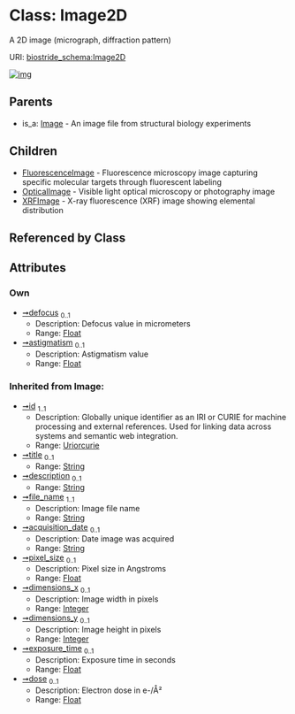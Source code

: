 
# Class: Image2D

A 2D image (micrograph, diffraction pattern)

URI: [biostride_schema:Image2D](https://w3id.org/biostride/schema/Image2D)


[![img](https://yuml.me/diagram/nofunky;dir:TB/class/[XRFImage],[OpticalImage],[Image2D&#124;defocus:float%20%3F;astigmatism:float%20%3F;file_name(i):string;acquisition_date(i):string%20%3F;pixel_size(i):float%20%3F;dimensions_x(i):integer%20%3F;dimensions_y(i):integer%20%3F;exposure_time(i):float%20%3F;dose(i):float%20%3F;id(i):uriorcurie;title(i):string%20%3F;description(i):string%20%3F]^-[XRFImage],[Image2D]^-[OpticalImage],[Image2D]^-[FluorescenceImage],[Image]^-[Image2D],[Image],[FluorescenceImage])](https://yuml.me/diagram/nofunky;dir:TB/class/[XRFImage],[OpticalImage],[Image2D&#124;defocus:float%20%3F;astigmatism:float%20%3F;file_name(i):string;acquisition_date(i):string%20%3F;pixel_size(i):float%20%3F;dimensions_x(i):integer%20%3F;dimensions_y(i):integer%20%3F;exposure_time(i):float%20%3F;dose(i):float%20%3F;id(i):uriorcurie;title(i):string%20%3F;description(i):string%20%3F]^-[XRFImage],[Image2D]^-[OpticalImage],[Image2D]^-[FluorescenceImage],[Image]^-[Image2D],[Image],[FluorescenceImage])

## Parents

 *  is_a: [Image](Image.md) - An image file from structural biology experiments

## Children

 * [FluorescenceImage](FluorescenceImage.md) - Fluorescence microscopy image capturing specific molecular targets through fluorescent labeling
 * [OpticalImage](OpticalImage.md) - Visible light optical microscopy or photography image
 * [XRFImage](XRFImage.md) - X-ray fluorescence (XRF) image showing elemental distribution

## Referenced by Class


## Attributes


### Own

 * [➞defocus](image2D__defocus.md)  <sub>0..1</sub>
     * Description: Defocus value in micrometers
     * Range: [Float](types/Float.md)
 * [➞astigmatism](image2D__astigmatism.md)  <sub>0..1</sub>
     * Description: Astigmatism value
     * Range: [Float](types/Float.md)

### Inherited from Image:

 * [➞id](namedThing__id.md)  <sub>1..1</sub>
     * Description: Globally unique identifier as an IRI or CURIE for machine processing and external references. Used for linking data across systems and semantic web integration.
     * Range: [Uriorcurie](types/Uriorcurie.md)
 * [➞title](namedThing__title.md)  <sub>0..1</sub>
     * Range: [String](types/String.md)
 * [➞description](namedThing__description.md)  <sub>0..1</sub>
     * Range: [String](types/String.md)
 * [➞file_name](image__file_name.md)  <sub>1..1</sub>
     * Description: Image file name
     * Range: [String](types/String.md)
 * [➞acquisition_date](image__acquisition_date.md)  <sub>0..1</sub>
     * Description: Date image was acquired
     * Range: [String](types/String.md)
 * [➞pixel_size](image__pixel_size.md)  <sub>0..1</sub>
     * Description: Pixel size in Angstroms
     * Range: [Float](types/Float.md)
 * [➞dimensions_x](image__dimensions_x.md)  <sub>0..1</sub>
     * Description: Image width in pixels
     * Range: [Integer](types/Integer.md)
 * [➞dimensions_y](image__dimensions_y.md)  <sub>0..1</sub>
     * Description: Image height in pixels
     * Range: [Integer](types/Integer.md)
 * [➞exposure_time](image__exposure_time.md)  <sub>0..1</sub>
     * Description: Exposure time in seconds
     * Range: [Float](types/Float.md)
 * [➞dose](image__dose.md)  <sub>0..1</sub>
     * Description: Electron dose in e-/Å²
     * Range: [Float](types/Float.md)
